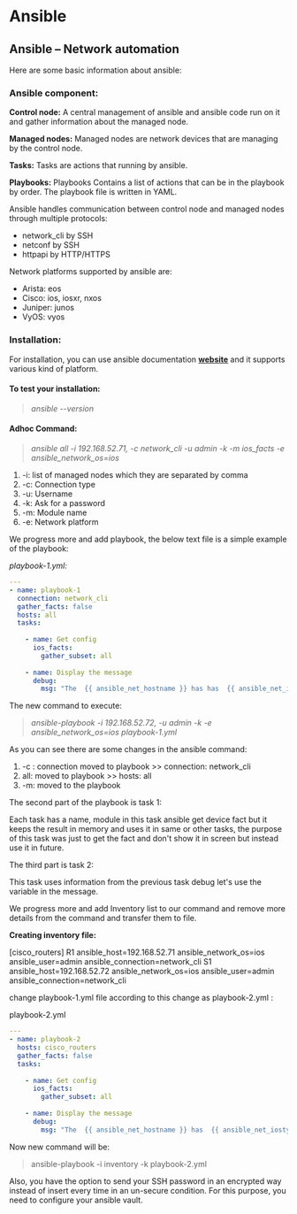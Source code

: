 # Ansible

## Ansible – Network automation

Here are some basic information about ansible:

### Ansible component:

**Control node:** A central management of ansible and ansible code run on it and gather information about the managed node.

**Managed nodes:** Managed nodes are network devices that are managing by the control node.

**Tasks:** Tasks are actions that running by ansible.

**Playbooks:** Playbooks Contains a list of actions that can be in the playbook by order. The playbook file is written in YAML.

Ansible handles communication between control node and managed nodes through multiple protocols:

* network_cli by SSH
* netconf by SSH
* httpapi by HTTP/HTTPS

Network platforms supported by ansible are:

* Arista: eos
* Cisco: ios, iosxr, nxos
* Juniper: junos
* VyOS: vyos

### Installation: 

For installation, you can use ansible documentation [**website**](https://docs.ansible.com/ansible/2.9/installation_guide/index.html) and it supports various kind of platform.

#### To test your installation:

> *ansible --version*

#### Adhoc Command:

> *ansible all -i 192.168.52.71, -c network_cli -u admin -k -m ios_facts -e ansible_network_os=ios*

1. -i: list of managed nodes which they are separated by comma
2. -c: Connection type
3. -u: Username
4. -k: Ask for a password
5. -m: Module name
6. -e: Network platform

We progress more and add playbook, the below text file is a simple example of the playbook:

*playbook-1.yml:*

```YAML
---
- name: playbook-1
  connection: network_cli
  gather_facts: false
  hosts: all
  tasks:
 
    - name: Get config 
      ios_facts:
        gather_subset: all
 
    - name: Display the message
      debug:
        msg: "The  {{ ansible_net_hostname }} has has  {{ ansible_net_iostype }}  platform" 
```        

The new command to execute:

> *ansible-playbook -i 192.168.52.72, -u admin -k -e ansible_network_os=ios playbook-1.yml*

As you can see there are some changes in the ansible command:

1.  -c : connection moved to playbook >> connection: network_cli
2.  all: moved to playbook >> hosts: all
3.  -m: moved to the playbook

The second part of the playbook is task 1:

Each task has a name, module in this task ansible get device fact but it keeps the result in memory and uses it in same or other tasks, the purpose of this task was just to get the fact and don't show it in screen but instead use it in future.

The third part is task 2:

This task uses information from the previous task debug let's use the variable in the message.

We progress more and add Inventory list to our command and remove more details from the command and transfer them to file.

**Creating inventory file:**

[cisco_routers]
R1 ansible_host=192.168.52.71 ansible_network_os=ios ansible_user=admin ansible_connection=network_cli
S1 ansible_host=192.168.52.72 ansible_network_os=ios ansible_user=admin ansible_connection=network_cli

change playbook-1.yml file according to this change as playbook-2.yml :

playbook-2.yml

```YAML
---
- name: playbook-2
  hosts: cisco_routers
  gather_facts: false
  tasks:
 
    - name: Get config 
      ios_facts:
        gather_subset: all
 
    - name: Display the message
      debug:
        msg: "The  {{ ansible_net_hostname }} has  {{ ansible_net_iostype }}  platform"
```

Now new command will be:

> ansible-playbook -i inventory  -k playbook-2.yml

Also, you have the option to send your SSH password in an encrypted way instead of insert every time in an un-secure condition. 
For this purpose, you need to configure your ansible vault.
